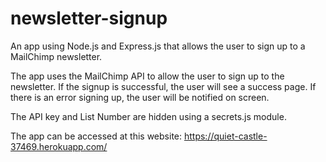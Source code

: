 # newsletter-signup
An app using Node.js and Express.js that allows the user to sign up to a MailChimp newsletter.

The app uses the MailChimp API to allow the user to sign up to the newsletter. If the signup is successful, the user will see a success page. If there is an error signing up, the user will be notified on screen.

The API key and List Number are hidden using a secrets.js module.

The app can be accessed at this website: https://quiet-castle-37469.herokuapp.com/
